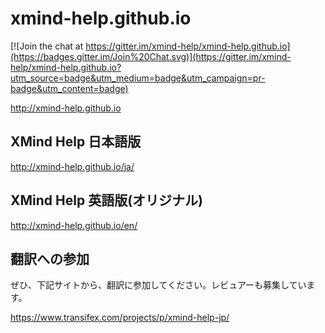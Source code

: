 # xmind-help.github.io

[![Join the chat at https://gitter.im/xmind-help/xmind-help.github.io](https://badges.gitter.im/Join%20Chat.svg)](https://gitter.im/xmind-help/xmind-help.github.io?utm_source=badge&utm_medium=badge&utm_campaign=pr-badge&utm_content=badge)

http://xmind-help.github.io

## XMind Help 日本語版

http://xmind-help.github.io/ja/

## XMind Help 英語版(オリジナル)

http://xmind-help.github.io/en/

## 翻訳への参加

ぜひ、下記サイトから、翻訳に参加してください。レビュアーも募集しています。

https://www.transifex.com/projects/p/xmind-help-jp/
